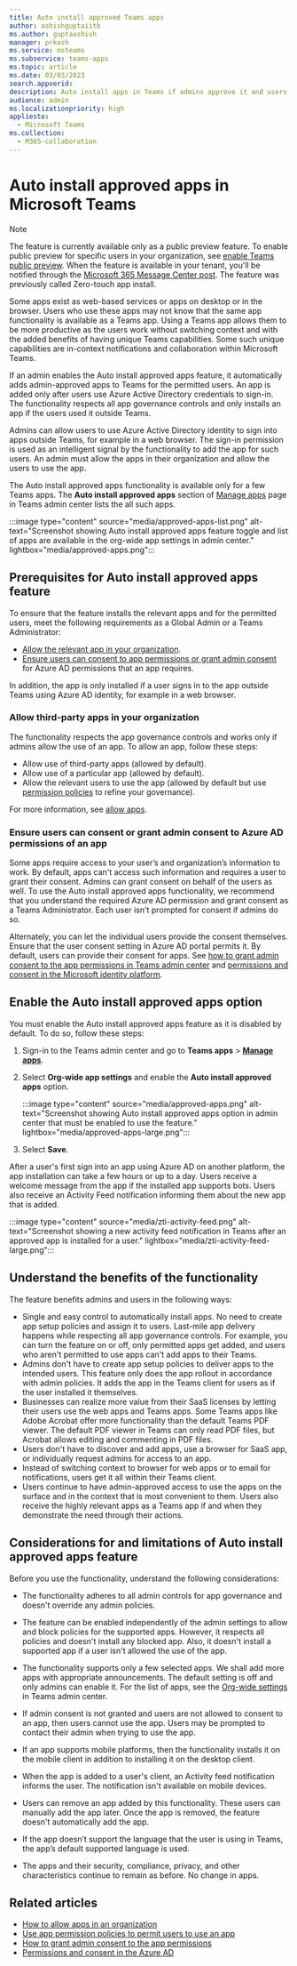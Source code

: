 ```yaml
---
title: Auto install approved Teams apps
author: ashishguptaiitb
ms.author: guptaashish
manager: prkosh
ms.service: msteams
ms.subservice: teams-apps
ms.topic: article
ms.date: 03/03/2023
search.appverid: 
description: Auto install apps in Teams if admins approve it and users already use it outside Teams.
audience: admin
ms.localizationpriority: high
appliesto: 
  - Microsoft Teams
ms.collection: 
  - M365-collaboration
---
```


# Auto install approved apps in Microsoft Teams

>[!NOTE]
> The feature is currently available only as a public preview feature. To enable public preview for specific users in your organization, see [enable Teams public preview](/microsoftteams/public-preview-doc-updates). When the feature is available in your tenant, you'll be notified through the [Microsoft 365 Message Center post](/microsoft-365/admin/manage/message-center?view=o365-worldwide). The feature was previously called Zero-touch app install.

Some apps exist as web-based services or apps on desktop or in the browser. Users who use these apps may not know that the same app functionality is available as a Teams app. Using a Teams app allows them to be more productive as the users work without switching context and with the added benefits of having unique Teams capabilities. Some such unique capabilities are in-context notifications and collaboration within Microsoft Teams.

If an admin enables the Auto install approved apps feature, it automatically adds admin-approved apps to Teams for the permitted users. An app is added only after users use Azure Active Directory credentials to sign-in. The functionality respects all app governance controls and only installs an app if the users used it outside Teams.

Admins can allow users to use Azure Active Directory identity to sign into apps outside Teams, for example in a web browser. The sign-in permission is used as an intelligent signal by the functionality to add the app for such users. An admin must allow the apps in their organization and allow the users to use the app.

The Auto install approved apps functionality is available only for a few Teams apps. The **Auto install approved apps** section of [Manage apps](https://admin.teams.microsoft.com/policies/manage-apps) page in Teams admin center lists the all such apps.

:::image type="content" source="media/approved-apps-list.png" alt-text="Screenshot showing Auto install approved apps feature toggle and list of apps are available in the org-wide app settings in admin center." lightbox="media/approved-apps.png":::

## Prerequisites for Auto install approved apps feature

To ensure that the feature installs the relevant apps and for the permitted users, meet the following requirements as a Global Admin or a Teams Administrator:

* [Allow the relevant app in your organization](#allow-third-party-apps-in-your-organization).
* [Ensure users can consent to app permissions or grant admin consent](#ensure-users-can-consent-or-grant-admin-consent-to-azure-ad-permissions-of-an-app) for Azure AD permissions that an app requires.

In addition, the app is only installed if a user signs in to the app outside Teams using Azure AD identity, for example in a web browser.

### Allow third-party apps in your organization

The functionality respects the app governance controls and works only if admins allow the use of an app. To allow an app, follow these steps:

* Allow use of third-party apps (allowed by default).
* Allow use of a particular app (allowed by default).
* Allow the relevant users to use the app (allowed by default but use [permission policies](/microsoftteams/teams-app-permission-policies) to refine your governance).

For more information, see [allow apps](/microsoftteams/manage-apps#allow-and-block-apps).

### Ensure users can consent or grant admin consent to Azure AD permissions of an app

Some apps require access to your user’s and organization’s information to work. By default, apps can't access such information and requires a user to grant their consent. Admins can grant consent on behalf of the users as well. To use the Auto install approved apps functionality, we recommend that you understand the required Azure AD permission and grant consent as a Teams Administrator. Each user isn't prompted for consent if admins do so.

Alternately, you can let the individual users provide the consent themselves. Ensure that the user consent setting in Azure AD portal permits it. By default, users can provide their consent for apps. See [how to grant admin consent to the app permissions in Teams admin center](app-permissions-admin-center.md) and [permissions and consent in the Microsoft identity platform](/azure/active-directory/manage-apps/configure-user-consent?tabs=azure-portal&pivots=portal).

## Enable the Auto install approved apps option

You must enable the Auto install approved apps feature as it is disabled by default. To do so, follow these steps:

1. Sign-in to the Teams admin center and go to **Teams apps** > **[Manage apps](https://admin.teams.microsoft.com/policies/manage-apps)**.

1. Select **Org-wide app settings** and enable the **Auto install approved apps** option.

    :::image type="content" source="media/approved-apps.png" alt-text="Screenshot showing Auto install approved apps option in admin center that must be enabled to use the feature." lightbox="media/approved-apps-large.png":::

1. Select **Save**.

After a user's first sign into an app using Azure AD on another platform, the app installation can take a few hours or up to a day. Users receive a welcome message from the app if the installed app supports bots. Users also receive an Activity Feed notification informing them about the new app that is added.

:::image type="content" source="media/zti-activity-feed.png" alt-text="Screenshot showing a new activity feed notification in Teams after an approved app is installed for a user." lightbox="media/zti-activity-feed-large.png":::

## Understand the benefits of the functionality

The feature benefits admins and users in the following ways:

* Single and easy control to automatically install apps. No need to create app setup policies and assign it to users. Last-mile app delivery happens while respecting all app governance controls. For example, you can turn the feature on or off, only permitted apps get added, and users who aren't permitted to use apps can't add apps to their Teams.
* Admins don't have to create app setup policies to deliver apps to the intended users. This feature only does the app rollout in accordance with admin policies. It adds the app in the Teams client for users as if the user installed it themselves.
* Businesses can realize more value from their SaaS licenses by letting their users use the web apps and Teams apps. Some Teams apps like Adobe Acrobat offer more functionality than the default Teams PDF viewer. The default PDF viewer in Teams can only read PDF files, but Acrobat allows editing and commenting in PDF files.
* Users don't have to discover and add apps, use a browser for SaaS app, or individually request admins for access to an app.
* Instead of switching context to browser for web apps or to email for notifications, users get it all within their Teams client.
* Users continue to have admin-approved access to use the apps on the surface and in the context that is most convenient to them. Users also receive the highly relevant apps as a Teams app if and when they demonstrate the need through their actions.

## Considerations for and limitations of Auto install approved apps feature

Before you use the functionality, understand the following considerations:

* The functionality adheres to all admin controls for app governance and doesn't override any admin policies.

* The feature can be enabled independently of the admin settings to allow and block policies for the supported apps. However, it respects all policies and doesn't install any blocked app. Also, it doesn't install a supported app if a user isn't allowed the use of the app.

* The functionality supports only a few selected apps. We shall add more apps with appropriate announcements. The default setting is off and only admins can enable it. For the list of apps, see the [Org-wide settings](https://admin.teams.microsoft.com/policies/manage-apps) in Teams admin center.

* If admin consent is not granted and users are not allowed to consent to an app, then users cannot use the app. Users may be prompted to contact their admin when trying to use the app.

* If an app supports mobile platforms, then the functionality installs it on the mobile client in addition to installing it on the desktop client.

* When the app is added to a user's client, an Activity feed notification informs the user. The notification isn't available on mobile devices.

* Users can remove an app added by this functionality. These users can manually add the app later. Once the app is removed, the feature doesn't automatically add the app.

* If the app doesn’t support the language that the user is using in Teams, the app’s default supported language is used.

* The apps and their security, compliance, privacy, and other characteristics continue to remain as before. No change in apps.

## Related articles

* [How to allow apps in an organization](/microsoftteams/manage-apps#allow-and-block-apps)
* [Use app permission policies to permit users to use an app](/microsoftteams/teams-app-permission-policies)
* [How to grant admin consent to the app permissions](/microsoftteams/app-permissions-admin-center)
* [Permissions and consent in the Azure AD](/azure/active-directory/develop/permissions-consent-overview)
